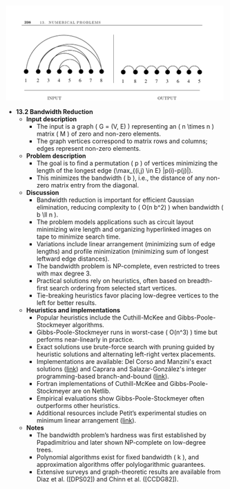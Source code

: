![ADM-ch13-bandwidth-reduction](ADM-ch13-bandwidth-reduction.best.png)

- **13.2 Bandwidth Reduction**
  - **Input description**
    - The input is a graph \( G = (V, E) \) representing an \( n \times n \) matrix \( M \) of zero and non-zero elements.
    - The graph vertices correspond to matrix rows and columns; edges represent non-zero elements.
  - **Problem description**
    - The goal is to find a permutation \( p \) of vertices minimizing the length of the longest edge \(\max_{(i,j) \in E} |p(i)-p(j)|\).
    - This minimizes the bandwidth \( b \), i.e., the distance of any non-zero matrix entry from the diagonal.
  - **Discussion**
    - Bandwidth reduction is important for efficient Gaussian elimination, reducing complexity to \( O(n b^2) \) when bandwidth \( b \ll n \).
    - The problem models applications such as circuit layout minimizing wire length and organizing hyperlinked images on tape to minimize search time.
    - Variations include linear arrangement (minimizing sum of edge lengths) and profile minimization (minimizing sum of longest leftward edge distances).
    - The bandwidth problem is NP-complete, even restricted to trees with max degree 3.
    - Practical solutions rely on heuristics, often based on breadth-first search ordering from selected start vertices.
    - Tie-breaking heuristics favor placing low-degree vertices to the left for better results.
  - **Heuristics and implementations**
    - Popular heuristics include the Cuthill-McKee and Gibbs-Poole-Stockmeyer algorithms.
    - Gibbs-Poole-Stockmeyer runs in worst-case \( O(n^3) \) time but performs near-linearly in practice.
    - Exact solutions use brute-force search with pruning guided by heuristic solutions and alternating left-right vertex placements.
    - Implementations are available: Del Corso and Manzini's exact solutions ([link](http://www.mfn.unipmn.it/~manzini/bandmin)) and Caprara and Salazar-González's integer programming-based branch-and-bound ([link](http://joc.pubs.informs.org/Supplements/Caprara-2/)).
    - Fortran implementations of Cuthill-McKee and Gibbs-Poole-Stockmeyer are on Netlib.
    - Empirical evaluations show Gibbs-Poole-Stockmeyer often outperforms other heuristics.
    - Additional resources include Petit’s experimental studies on minimum linear arrangement ([link](http://www.lsi.upc.edu/~jpetit/MinLA/Experiments/)).
  - **Notes**
    - The bandwidth problem’s hardness was first established by Papadimitriou and later shown NP-complete on low-degree trees.
    - Polynomial algorithms exist for fixed bandwidth \( k \), and approximation algorithms offer polylogarithmic guarantees.
    - Extensive surveys and graph-theoretic results are available from Diaz et al. ([DPS02]) and Chinn et al. ([CCDG82]).

